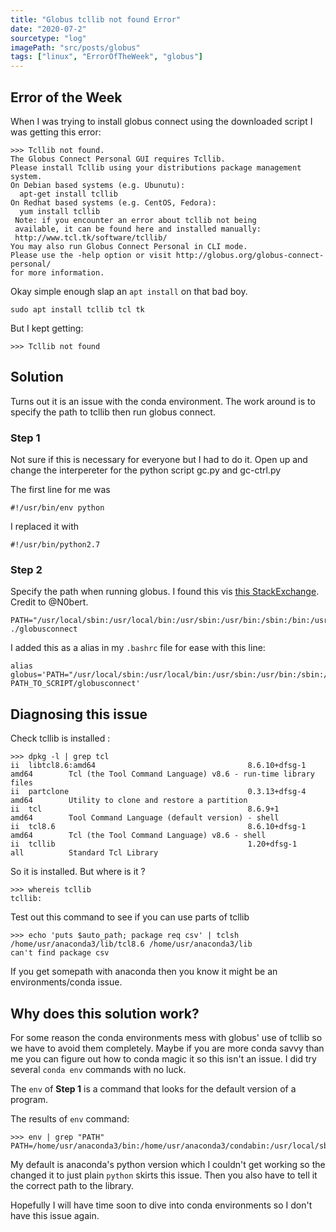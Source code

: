 ```yaml
---
title: "Globus tcllib not found Error"
date: "2020-07-2"
sourcetype: "log"
imagePath: "src/posts/globus"
tags: ["linux", "ErrorOfTheWeek", "globus"]
---
```


## Error of the Week
When I was trying to install globus connect using the downloaded script I was getting this error:

```
>>> Tcllib not found.
The Globus Connect Personal GUI requires Tcllib.
Please install Tcllib using your distributions package management system.
On Debian based systems (e.g. Ubunutu):
  apt-get install tcllib
On Redhat based systems (e.g. CentOS, Fedora):
  yum install tcllib
 Note: if you encounter an error about tcllib not being
 available, it can be found here and installed manually:
 http://www.tcl.tk/software/tcllib/
You may also run Globus Connect Personal in CLI mode.
Please use the -help option or visit http://globus.org/globus-connect-personal/
for more information.

```
Okay simple enough slap an ` apt install ` on that bad boy. 

```
sudo apt install tcllib tcl tk
```
But I kept getting:

```
>>> Tcllib not found
```

## Solution

Turns out it is an issue with the conda environment. The work around is to specify the path to tcllib then run globus connect. 

### Step 1 

Not sure if this is necessary for everyone but I had to do it. Open up and change the interpereter for the python script gc.py and gc-ctrl.py

The first line for me was 
```
#!/usr/bin/env python
```
I replaced it with 

```
#!/usr/bin/python2.7
```

### Step 2

Specify the path when running globus. I found this vis [this StackExchange](https://askubuntu.com/questions/1115411/globus-personal-connect-tcllib-installed-but-keeps-showing-tcllib-not-found). Credit to @N0bert. 


```
PATH="/usr/local/sbin:/usr/local/bin:/usr/sbin:/usr/bin:/sbin:/bin:/usr/games:/usr/local/games" ./globusconnect
```

I added this as a alias in my `.bashrc` file for ease with this line:

```
alias globus='PATH="/usr/local/sbin:/usr/local/bin:/usr/sbin:/usr/bin:/sbin:/bin:/usr/games:/usr/local/games" PATH_TO_SCRIPT/globusconnect'

```


## Diagnosing this issue 

Check tcllib is installed :


```
>>> dpkg -l | grep tcl
ii  libtcl8.6:amd64                                  8.6.10+dfsg-1                                        amd64        Tcl (the Tool Command Language) v8.6 - run-time library files
ii  partclone                                        0.3.13+dfsg-4                                        amd64        Utility to clone and restore a partition
ii  tcl                                              8.6.9+1                                              amd64        Tool Command Language (default version) - shell
ii  tcl8.6                                           8.6.10+dfsg-1                                        amd64        Tcl (the Tool Command Language) v8.6 - shell
ii  tcllib                                           1.20+dfsg-1                                          all          Standard Tcl Library

```

So it is installed. But where is it ?


```
>>> whereis tcllib
tcllib:
```

Test out this command to see if you can use parts of tcllib

```
>>> echo 'puts $auto_path; package req csv' | tclsh
/home/usr/anaconda3/lib/tcl8.6 /home/usr/anaconda3/lib
can't find package csv
```

If you get somepath with anaconda then you know it might be an environments/conda issue. 

## Why does this solution work? 

For some reason the conda environments mess with globus' use of tcllib so we have to avoid them completely. Maybe if you are more conda savvy than me you can figure out how to conda magic it so this isn't an issue. I did try several `conda env` commands with no luck. 

The `env` of **Step 1** is a command that looks for the default version of a program. 

The results of `env` command:
```
>>> env | grep "PATH"
PATH=/home/usr/anaconda3/bin:/home/usr/anaconda3/condabin:/usr/local/sbin:/usr/local/bin:/usr/sbin:/usr/bin:/sbin:/bin:/usr/games:/usr/local/games
```

My default is anaconda's python version which I couldn't get working so the changed it to just plain `python` skirts this issue. Then you also have to tell it the correct path to the library. 

Hopefully I will have time soon to dive into conda environments so I don't have this issue again. 